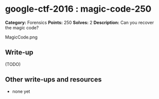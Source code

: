 # google-ctf-2016 : magic-code-250

**Category:** Forensics
**Points:** 250
**Solves:** 2
**Description:**
Can you recover the magic code?

MagicCode.png


## Write-up

(TODO)

## Other write-ups and resources

* none yet
